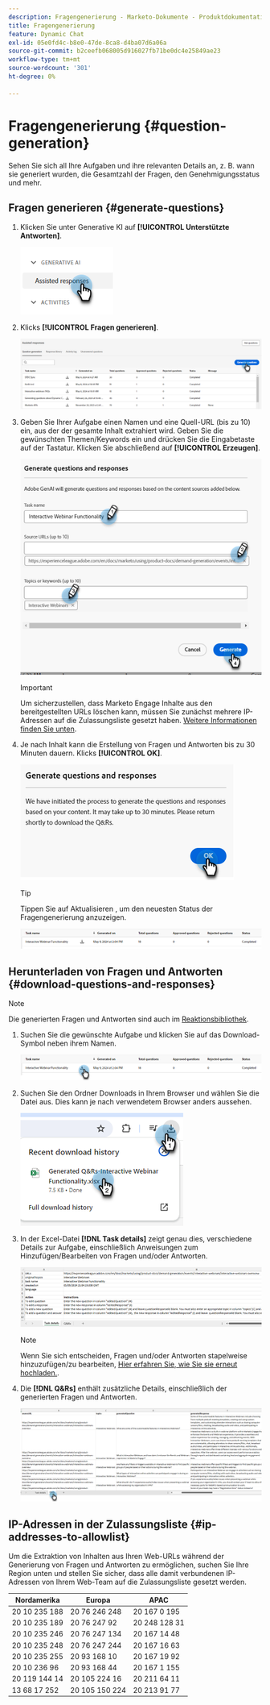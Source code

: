 ```yaml
---
description: Fragengenerierung - Marketo-Dokumente - Produktdokumentation
title: Fragengenerierung
feature: Dynamic Chat
exl-id: 05e0fd4c-b8e0-47de-8ca8-d4ba07d6a06a
source-git-commit: b2ceefb068005d916027fb71be0dc4e25849ae23
workflow-type: tm+mt
source-wordcount: '301'
ht-degree: 0%

---
```


# Fragengenerierung {#question-generation}

Sehen Sie sich all Ihre Aufgaben und ihre relevanten Details an, z. B. wann sie generiert wurden, die Gesamtzahl der Fragen, den Genehmigungsstatus und mehr.

## Fragen generieren {#generate-questions}

1. Klicken Sie unter Generative KI auf **[!UICONTROL Unterstützte Antworten]**.

   ![](assets/question-generation-1.png)

1. Klicks **[!UICONTROL Fragen generieren]**.

   ![](assets/question-generation-2.png)

1. Geben Sie Ihrer Aufgabe einen Namen und eine Quell-URL (bis zu 10) ein, aus der der gesamte Inhalt extrahiert wird. Geben Sie die gewünschten Themen/Keywords ein und drücken Sie die Eingabetaste auf der Tastatur. Klicken Sie abschließend auf **[!UICONTROL Erzeugen]**.

   ![](assets/question-generation-3.png)

   >[!IMPORTANT]
   >
   >Um sicherzustellen, dass Marketo Engage Inhalte aus den bereitgestellten URLs löschen kann, müssen Sie zunächst mehrere IP-Adressen auf die Zulassungsliste gesetzt haben. [Weitere Informationen finden Sie unten](#ip-addresses-to-allowlist).

1. Je nach Inhalt kann die Erstellung von Fragen und Antworten bis zu 30 Minuten dauern. Klicks **[!UICONTROL OK]**.

   ![](assets/question-generation-4.png)

   >[!TIP]
   >
   >Tippen Sie auf Aktualisieren , um den neuesten Status der Fragengenerierung anzuzeigen.

   ![](assets/question-generation-5.png)

## Herunterladen von Fragen und Antworten {#download-questions-and-responses}

>[!NOTE]
>
>Die generierten Fragen und Antworten sind auch im [Reaktionsbibliothek](/help/marketo/product-docs/demand-generation/dynamic-chat/generative-ai/response-library.md).

1. Suchen Sie die gewünschte Aufgabe und klicken Sie auf das Download-Symbol neben ihrem Namen.

   ![](assets/question-generation-6.png)

1. Suchen Sie den Ordner Downloads in Ihrem Browser und wählen Sie die Datei aus. Dies kann je nach verwendetem Browser anders aussehen.

   ![](assets/question-generation-7.png)

1. In der Excel-Datei **[!DNL Task details]** zeigt genau dies, verschiedene Details zur Aufgabe, einschließlich Anweisungen zum Hinzufügen/Bearbeiten von Fragen und/oder Antworten.

   ![](assets/question-generation-8.png)

   >[!NOTE]
   >
   >Wenn Sie sich entscheiden, Fragen und/oder Antworten stapelweise hinzuzufügen/zu bearbeiten, [Hier erfahren Sie, wie Sie sie erneut hochladen.](/help/marketo/product-docs/demand-generation/dynamic-chat/generative-ai/response-library.md).

1. Die **[!DNL Q&Rs]** enthält zusätzliche Details, einschließlich der generierten Fragen und Antworten.

   ![](assets/question-generation-9.png)

## IP-Adressen in der Zulassungsliste {#ip-addresses-to-allowlist}

Um die Extraktion von Inhalten aus Ihren Web-URLs während der Generierung von Fragen und Antworten zu ermöglichen, suchen Sie Ihre Region unten und stellen Sie sicher, dass alle damit verbundenen IP-Adressen von Ihrem Web-Team auf die Zulassungsliste gesetzt werden.

<table width="450">
<thead>
  <tr>
    <th>Nordamerika</th>
    <th>Europa</th>
    <th>APAC</th>
  </tr>
</thead>
<tbody>
  <tr>
    <td>20 10 235 188</td>
    <td>20 76 246 248</td>
    <td>20 167 0 195</td>
  </tr>
  <tr>
    <td>20 10 235 189</td>
    <td>20 76 247 92</td>
    <td>20 248 128 31</td>
  </tr>
  <tr>
    <td>20 10 235 246</td>
    <td>20 76 247 134</td>
    <td>20 167 14 48</td>
  </tr>
  <tr>
    <td>20 10 235 248</td>
    <td>20 76 247 244</td>
    <td>20 167 16 63</td>
  </tr>
  <tr>
    <td>20 10 235 255</td>
    <td>20 93 168 10</td>
    <td>20 167 19 92</td>
  </tr>
  <tr>
    <td>20 10 236 96</td>
    <td>20 93 168 44</td>
    <td>20 167 1 155</td>
  </tr>
  <tr>
    <td>20 119 144 14</td>
    <td>20 105 224 16</td>
    <td>20 211 64 11</td>
  </tr>
  <tr>
    <td>13 68 17 252</td>
    <td>20 105 150 224</td>
    <td>20 213 91 77</td>
  </tr>
</tbody>
</table>
